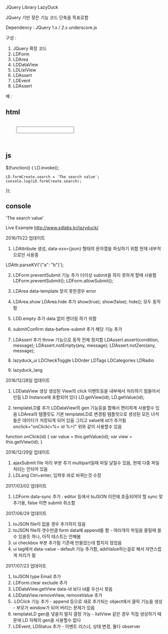JQuery Library LazyDuck

JQuery 기반 잦은 기능 코드 단축을 목표로함

Dependency :
JQuery 1.x / 2.x
underscore.js

구성 :
1. JQuery 확장 코드
2. LDForm
3. LDArea
4. LDDataView
5. LDListView
6. LDAssert
7. LDEvent
8. LDAssert

예 :

html
----
<pre>
<form id="formCreate" class="LDForm">
	<input type="text" name="search" />
</form>
</pre>

js
----
$(function() {
	LD.invoke();
	
	LD.formCreate.search = 'The search value';
	console.log(LD.formCreate.search);
});

console
----
'The search value'

Live Example
http://www.sdlabs.kr/lazyduck/

2016/11/22 업데이트
1. LDAttribute 생성, data-xxx={json} 형태의 문자열을 파싱하기 위함
현재 내부적으로만 사용중

LDAttr.parseKV('{"a": "b"}');

2. LDForm preventSubmit 기능 추가
더이상 submit을 하지 못하게 할때 사용함
LDForm.preventSubmit();
LDForm.allowSubmit();

3. LDArea data-template 찾지 못한경우 error

4. LDArea.show LDArea.hide 추가
show(true); show(false); hide(); 모두 동작함

5. LDD.empty 추가
data 없이 랜더링 하기 위함

6. submitConfirm data-before-submit 추가
해당 기능 추가

7. LDAssert 추가
throw 기능으로 동작 전체 정지함
LDAssert.assert(condition, message);
LDAssert.notEmpty(any, message);
LDAssert.notZero(any, message);

8. lazyduck_ui
LDCheckToggle
LDOrder
LDTags
LDCategories
LDRadio

9. lazyduck_lang

2016/12/28일 업데이트
1. LDDataView 생성
생성된 View의 click 이벤트등을 내부에서 처리하기 힘들어서 만듬
LD Instance에 포함되어 있다
LD.getView(id);
LD.getValue(id);

2. templateLD를 추가
LDDataView의 gen 기능등을 합해서 편리하게 사용할수 있음
LDArea의 템플릿도 기본 templateLD로 변경됨
템플릿으로 생성된 모든 녀석들은 데이터가 저장되게 되어 있음
그리고 value에 id가 추가됨
onclick="onClick(<%= id %>)"
위와 같이 사용할수 있음

function onClick(id) {
	var value = this.getValue(id);
	var view = this.getView(id);
}

2016/12/29일 업데이트
1. ajaxSubmit file 처리 부분 추가 multipart일때 파일 날릴수 있음, 현재 다중 파일 처리는 안되어 있음
2. LDLang Ctrl+enter, 입력후 바로 바뀌는것 수정

2017/03/02 업데이트
1. LDForm data-sync 추가 : editor 등에서 toJSON 이전에 호출되어야 할 sync 맞추기용, false 이면 submit 취소함

2017/06/29 업데이트
1. toJSON file이 없을 경우 추가하지 않음
2. toJSON file의 갯수만큼 form data에 append를 함 - 여러개의 파일을 올릴때 쓸수 있을듯 하나, 아직 테스트는 안해봄
3. ui checkbox 부분 추가됨 기존에 만들었는데 합치지 않았음
4. ui tag에서 data-value - default 기능 추가함, addValue하는걸로 해서 자연스럽게 처리가 됨

2017/07/23 업데이트
1. toJSON type Email 추가
2. LDForm.clear exclude 추가
3. LDDataView.getView data-id 보다 id를 우선시 찾음
4. LDDataView.removeView, removeValue 추가
5. .LDClick 기능 추가 - append 등으로 새로 추가되는 object에서 클릭 기능을 생성 - 부모가 window가 되어 버리는 문제가 있음
6. templateLD gen을 넣을지 말지 결정 가능 - listView 같은 경우 직접 생성하기 때문에 LD 자체의 gen을 사용할수 없다
7. LDEvent, LDStatus 추가 - 이벤트 리스너, 상태 변경, 둘다 observer
